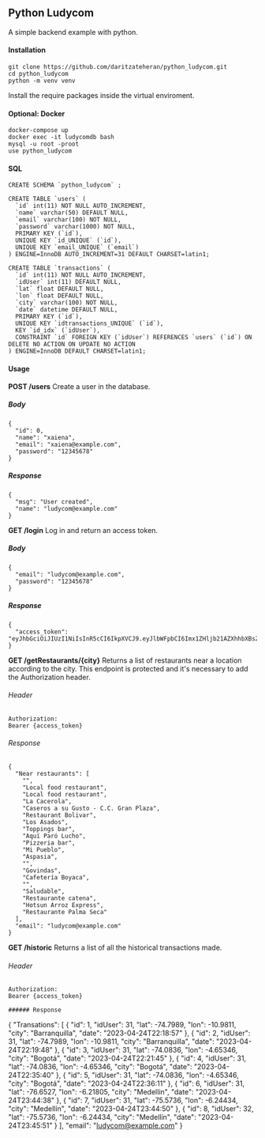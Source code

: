 ## Python Ludycom
A simple backend example with python.

#### Installation

```
git clone https://github.com/daritzateheran/python_ludycom.git
cd python_ludycom
python -m venv venv
```
Install the require packages inside the virtual enviroment.

#### Optional: Docker

```
docker-compose up
docker exec -it ludycomdb bash
mysql -u root -proot
use python_ludycom
```
#### SQL
```
CREATE SCHEMA `python_ludycom` ;
```
```
CREATE TABLE `users` (
  `id` int(11) NOT NULL AUTO_INCREMENT,
  `name` varchar(50) DEFAULT NULL,
  `email` varchar(100) NOT NULL,
  `password` varchar(1000) NOT NULL,
  PRIMARY KEY (`id`),
  UNIQUE KEY `id_UNIQUE` (`id`),
  UNIQUE KEY `email_UNIQUE` (`email`)
) ENGINE=InnoDB AUTO_INCREMENT=31 DEFAULT CHARSET=latin1;
```
```
CREATE TABLE `transactions` (
  `id` int(11) NOT NULL AUTO_INCREMENT,
  `idUser` int(11) DEFAULT NULL,
  `lat` float DEFAULT NULL,
  `lon` float DEFAULT NULL,
  `city` varchar(100) NOT NULL,
  `date` datetime DEFAULT NULL,
  PRIMARY KEY (`id`),
  UNIQUE KEY `idtransactions_UNIQUE` (`id`),
  KEY `id_idx` (`idUser`),
  CONSTRAINT `id` FOREIGN KEY (`idUser`) REFERENCES `users` (`id`) ON DELETE NO ACTION ON UPDATE NO ACTION
) ENGINE=InnoDB DEFAULT CHARSET=latin1;
```

#### Usage

**POST /users**
Create a user in the database.
##### Body
```
{
  "id": 0,
  "name": "xaiena",
  "email": "xaiena@example.com",
  "password": "12345678"
}

```
##### Response
```
{
  "msg": "User created",
  "name": "ludycom@example.com"
}
```

**GET /login**
Log in and return an access token.

##### Body
```
{
  "email": "ludycom@example.com",
  "password": "12345678"
}

```
##### Response
```
{
  "access_token": "eyJhbGciOiJIUzI1NiIsInR5cCI6IkpXVCJ9.eyJlbWFpbCI6Imx1ZHljb21AZXhhbXBsZS5jb20iLCJleHBpcmVzIjoxNjgyMzk3OTI0LjY3NDQ5Njd9.4lgc10r86LiTjAqOO7yBhcQ72nZCCEFoVrDV5fNpVY4"
}
```
**GET /getRestaurants/{city}**
Returns a list of restaurants near a location according to the city. This endpoint is protected and it's necessary to add the Authorization header.

###### Header
```
Authorization:
Bearer {access_token}
```

###### Response
```
{
  "Near restaurants": [
    "",
    "Local food restaurant",
    "Local food restaurant",
    "La Cacerola",
    "Caseros a su Gusto - C.C. Gran Plaza",
    "Restaurant Bolivar",
    "Los Asados",
    "Toppings bar",
    "Aquí Paró Lucho",
    "Pizzeria bar",
    "Mi Pueblo",
    "Aspasia",
    "",
    "Govindas",
    "Cafetería Boyaca",
    "",
    "Saludable",
    "Restaurante catena",
    "Hotsun Arroz Express",
    "Restaurante Palma Seca"
  ],
  "email": "ludycom@example.com"
}
```
**GET /historic**
Returns a list of all the historical transactions made.
###### Header
```
Authorization:
Bearer {access_token}
```
```
###### Response
```
{
  "Transations": [
    {
      "id": 1,
      "idUser": 31,
      "lat": -74.7989,
      "lon": -10.9811,
      "city": "Barranquilla",
      "date": "2023-04-24T22:18:57"
    },
    {
      "id": 2,
      "idUser": 31,
      "lat": -74.7989,
      "lon": -10.9811,
      "city": "Barranquilla",
      "date": "2023-04-24T22:19:48"
    },
    {
      "id": 3,
      "idUser": 31,
      "lat": -74.0836,
      "lon": -4.65346,
      "city": "Bogotá",
      "date": "2023-04-24T22:21:45"
    },
    {
      "id": 4,
      "idUser": 31,
      "lat": -74.0836,
      "lon": -4.65346,
      "city": "Bogotá",
      "date": "2023-04-24T22:35:40"
    },
    {
      "id": 5,
      "idUser": 31,
      "lat": -74.0836,
      "lon": -4.65346,
      "city": "Bogotá",
      "date": "2023-04-24T22:36:11"
    },
    {
      "id": 6,
      "idUser": 31,
      "lat": -76.6527,
      "lon": -6.21805,
      "city": "Medellin",
      "date": "2023-04-24T23:44:38"
    },
    {
      "id": 7,
      "idUser": 31,
      "lat": -75.5736,
      "lon": -6.24434,
      "city": "Medellín",
      "date": "2023-04-24T23:44:50"
    },
    {
      "id": 8,
      "idUser": 32,
      "lat": -75.5736,
      "lon": -6.24434,
      "city": "Medellín",
      "date": "2023-04-24T23:45:51"
    }
  ],
  "email": "ludycom@example.com"
}
```